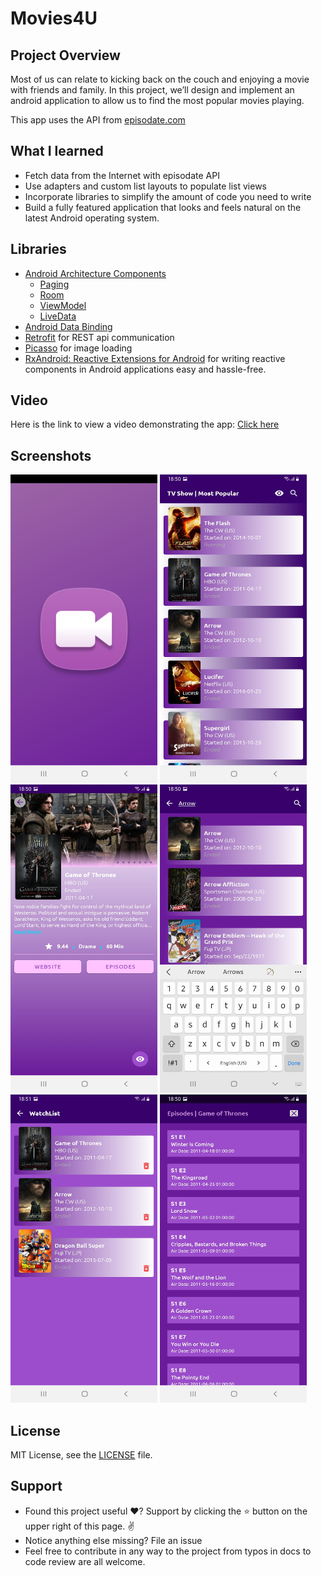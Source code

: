 # Movies4U

## Project Overview
Most of us can relate to kicking back on the couch and enjoying
a movie with friends and family. In this project, we’ll design and implement an android application
to allow us to find the most popular movies playing.

This app uses the API from [episodate.com](https://www.episodate.com/api/)

## What I learned
- Fetch data from the Internet with episodate API
- Use adapters and custom list layouts to populate list views
- Incorporate libraries to simplify the amount of code you need to write
- Build a fully featured application that looks and feels natural on the latest Android operating system.

## Libraries
- [Android Architecture Components](https://developer.android.com/topic/libraries/architecture/) 
    * [Paging](https://developer.android.com/topic/libraries/architecture/paging/) 
    * [Room](https://developer.android.com/topic/libraries/architecture/room)
    * [ViewModel](https://developer.android.com/topic/libraries/architecture/viewmodel)
    * [LiveData](https://developer.android.com/topic/libraries/architecture/livedata)
- [Android Data Binding](https://developer.android.com/topic/libraries/data-binding/)
- [Retrofit](http://square.github.io/retrofit/) for REST api communication
- [Picasso](http://square.github.io/picasso/) for image loading
- [RxAndroid: Reactive Extensions for Android](https://github.com/ReactiveX/RxAndroid) for writing reactive components in Android applications easy and hassle-free.

## Video
Here is the link to view a video demonstrating the app: [Click here](https://www.youtube.com/watch?v=G9U5nWYtQwM)
## Screenshots
<img src="https://github.com/LoloziAnas/tv-show-android-app/blob/master/screenshots/splash-screen.jpg" width="235" height="493">  <img src="https://github.com/LoloziAnas/tv-show-android-app/blob/master/screenshots/main-screen.jpg"  width="235" height="493">  <img src="https://github.com/LoloziAnas/tv-show-android-app/blob/master/screenshots/details-screen.jpg"  width="235" height="493">
<img src="https://github.com/LoloziAnas/tv-show-android-app/blob/master/screenshots/search-screen.jpg"  width="235" height="493">  <img src="https://github.com/LoloziAnas/tv-show-android-app/blob/master/screenshots/watchlist-screen.jpg"  width="235" height="493">  <img src="https://github.com/LoloziAnas/tv-show-android-app/blob/master/screenshots/episodes-screen.jpg"  width="235" height="493">

## License
MIT License, see the [LICENSE](LICENSE) file.

## Support
* Found this project useful ❤️? Support by clicking the ⭐️ button on the upper right of this page. ✌️
* Notice anything else missing? File an issue
* Feel free to contribute in any way to the project from typos in docs to code review are all welcome.

